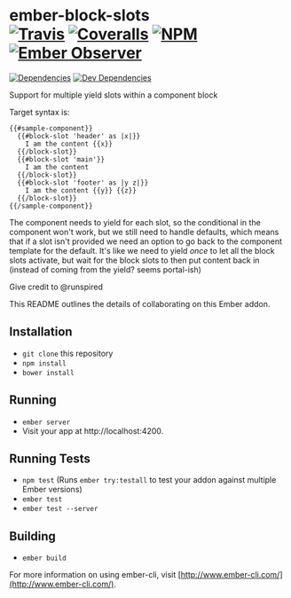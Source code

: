 [ci-img]: https://img.shields.io/travis/ciena-blueplanet/ember-block-slots.svg "Travis CI Build Status"
[ci-url]: https://travis-ci.org/ciena-blueplanet/ember-block-slots
[cov-img]: https://img.shields.io/coveralls/ciena-blueplanet/ember-block-slots.svg "Coveralls Code Coverage"
[cov-url]: https://coveralls.io/github/ciena-blueplanet/ember-block-slots
[npm-img]: https://img.shields.io/npm/v/ember-block-slots.svg "NPM Version"
[npm-url]: https://www.npmjs.com/package/ember-block-slots
[dep-img]: https://img.shields.io/david/ciena-blueplanet/ember-block-slots.svg
[dep-url]: https://david-dm.org/ciena-blueplanet/ember-block-slots
[devdep-img]: https://img.shields.io/david/dev/ciena-blueplanet/ember-block-slots.svg
[devdep-url]: https://david-dm.org/ciena-blueplanet/ember-block-slots#info=devDependencies
[eo-img]: https://emberobserver.com/badges/ember-block-slots.svg
[eo-url]: https://emberobserver.com/addons/ember-block-slots

# ember-block-slots <br /> [![Travis][ci-img]][ci-url] [![Coveralls][cov-img]][cov-url] [![NPM][npm-img]][npm-url] [![Ember Observer][eo-img]][eo-url]

[![Dependencies][dep-img]][dep-url] [![Dev Dependencies][devdep-img]][devdep-url]

Support for multiple yield slots within a component block

Target syntax is:

```
{{#sample-component}}
  {{#block-slot 'header' as |x|}}
    I am the content {{x}}
  {{/block-slot}}
  {{#block-slot 'main'}}
    I am the content
  {{/block-slot}}
  {{#block-slot 'footer' as |y z|}}
    I am the content {{y}} {{z}}
  {{/block-slot}}
{{/sample-component}}
```

The component needs to yield for each slot, so the conditional in the component won't work, but we still need to handle defaults, which means that if a slot isn't provided we need an option to go back to the component template for the default.  It's like we need to yield *once* to let all the block slots activate, but wait for the block slots to then put content back in (instead of coming from the yield? seems portal-ish)

Give credit to @runspired

This README outlines the details of collaborating on this Ember addon.

## Installation

* `git clone` this repository
* `npm install`
* `bower install`

## Running

* `ember server`
* Visit your app at http://localhost:4200.

## Running Tests

* `npm test` (Runs `ember try:testall` to test your addon against multiple Ember versions)
* `ember test`
* `ember test --server`

## Building

* `ember build`

For more information on using ember-cli, visit [http://www.ember-cli.com/](http://www.ember-cli.com/).
